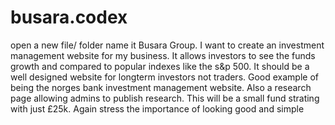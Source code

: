 # busara.codex
open a new file/ folder name it Busara Group. I want to create an investment management website for my business. It allows investors to see the funds growth and compared to popular indexes like the s&p 500. It should be a well designed website for longterm investors not traders. Good example of being the norges bank investment management website. Also a research page allowing admins to publish research. This will be a small fund strating with just £25k. Again stress the importance of looking good and simple
